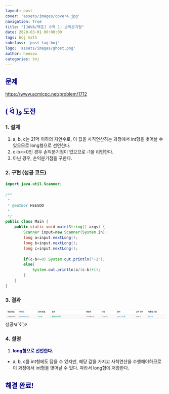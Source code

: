 ```yaml
---
layout: post
cover: 'assets/images/cover4.jpg'
navigation: True
title: "[JAVA/백준] 수학 1: 손익분기점"
date: 2020-03-01 00:00:00
tags: boj math
subclass: 'post tag-boj'
logo: 'assets/images/ghost.png'
author: heesoo
categories: boj
---
```

## <span style="color:navy">문제</span>
<https://www.acmicpc.net/problem/1712>

## <span style="color:navy">( ᐛ )و 도전</span>

### 1. 설계
1. a, b, c는 21억 이하의 자연수로, 이 값을 사칙연산하는 과정에서 int형을 벗어날 수 있으므로 long형으로 선언한다.
2. c-b<=0인 경우 손익분기점이 없으므로 -1을 리턴한다.
3. 아닌 경우, 손익분기점을 구한다.

### 2. 구현 (성공 코드)
```java
import java.util.Scanner;

/**
 * 
 * @author HEESOO
 *
 */
public class Main {
	public static void main(String[] args) {
		Scanner input=new Scanner(System.in);
		long a=input.nextLong();
		long b=input.nextLong();
		long c=input.nextLong();
		
		if(c-b<=0) System.out.println("-1");
		else{
			System.out.println(a/(c-b)+1);
		}
	}
}

 ```

### 3. 결과
![실행결과](./assets/images/200301_4.PNG)
성공٩(˘◊˘)۶

### 4. 설명
1. **<span style="color:navy">long형으로 선언한다.</span>**
- a, b, c를 int형에도 담을 수 있지만, 해당 값을 가지고 사칙연산을 수행해야하므로 이 과정에서 int형을 벗어날 수 있다. 따라서 long형에 저장한다.

## <span style="color:navy">해결 완료!</span>